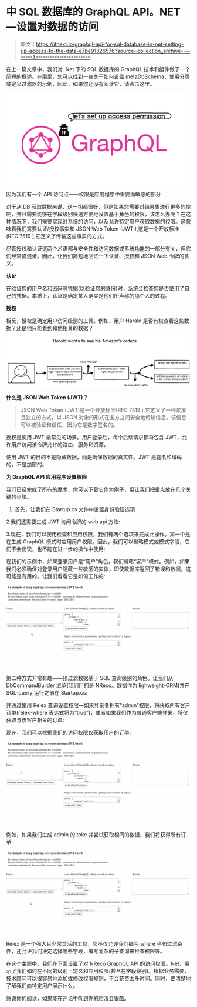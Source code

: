 # 中 SQL 数据库的 GraphQL API。NET —设置对数据的访问

> 原文：<https://itnext.io/graphql-api-for-sql-database-in-net-setting-up-access-to-the-data-e7be91326576?source=collection_archive---------3----------------------->

在上一篇文章中，我们对. Net 下的 SQL 数据库的 GraphQL 技术和组件做了一个简短的概述。在那里，您可以找到一些关于如何设置 metaDbSchema、使用分页或定义过滤器的示例，因此，如果您还没有阅读它，请点击这里。

![](img/fc0f876346c51288bd23449a0f5abff6.png)

因为我们有一个 API 访问点——权限是应用程序中重要而敏感的部分

对于从 DB 获取数据来说，这一切都很好，但是如果您需要对结果集进行更多的控制，并且需要能够在字段级别快速方便地设置基于角色的权限，该怎么办呢？在这种情况下，我们需要实现对系统的访问，以及允许特定用户获取数据的权限。这意味着我们需要认证/授权事实和 JSON Web Token (JWT ),这是一个开放标准(RFC 7519 ),它定义了传输这些事实的方式。

尽管授权和认证这两个术语都与安全性和访问数据或系统功能的一部分有关，但它们经常被混淆。因此，让我们简短地回忆一下认证、授权和 JSON Web 令牌的含义。

**认证**

在验证您的用户名和密码等凭据(以验证您的身份)时，系统会检查您是否使用了自己的凭据。本质上，认证是确定某人确实是他们所声称的那个人的过程。

**授权**

相反，授权是确定用户访问级别的工具。例如，用户 Harald 是否有权查看这些数据？还是他只能看到和他相关的数据？

![](img/dd2104ac50acfbf1659f1d4b444638d3.png)

**什么是 JSON Web Token (JWT)？**

> JSON Web Token (JWT)是一个开放标准(RFC 7519 ),它定义了一种紧凑且独立的方式，以 JSON 对象的形式在各方之间安全地传输信息。该信息可以被验证和信任，因为它是数字签名的。

授权是使用 JWT 最常见的场景。用户登录后，每个后续请求都将包含 JWT，允许用户访问该令牌允许的路由、服务和资源。

使用 JWT 的目的不是隐藏数据，而是确保数据的真实性。JWT 是签名和编码的，不是加密的。

**为 GraphQL API 应用程序设置权限**

我们已经完成了所有的魔术，你可以下载它作为例子，但让我们把重点放在几个关键的步骤。

1.  首先，让我们在 Startup.cs 文件中设置身份验证选项

2.我们还需要生成 JWT 访问令牌的 web api 方法:

3.现在，我们可以使用检查和应用权限，我们有两个选项来完成此操作。第一个是在生成 GraphQL 模式时应用用户权限。因此，我们可以省略模式或模式字段，它们不会出现，也不能在进一步的操作中使用:

在我们的示例中，如果登录用户是“用户”角色，我们省略“客户”模式。例如，如果我们必须确保对登录用户隐藏一些敏感的实体，即使数据库返回了错误和数据，这可能是有用的。让我们看看它是如何工作的:

![](img/ced6e73a4ea97aded784c224ac432bc6.png)

第二种方式非常有趣——预过滤数据基于 SQL 查询级别的角色。让我们从 DbCommandBuilder 继承(我们用的是 NReco。数据作为 lighweight-ORM)并在 SQL-query 运行之前在 Startup.cs:

并通过使用 Relex 查询设置权限—如果登录者拥有“admin”权限，将获取所有客户订单(relex-where 表达式将为“true”)，或者如果我们作为普通客户端登录，将仅获取与该客户相关的订单:

现在，我们可以根据我们的访问权限仅获取用户的订单:

![](img/b2de22c2de80d7c096d1d7cc381da2f8.png)

例如，如果我们生成 admin 的 toke 并尝试获取相同的数据，我们将获得所有订单:

![](img/385cf98078c0c8ccd8e009e4c1ea1b58.png)

Relex 是一个强大且非常灵活的工具，它不仅允许我们编写 where 子句过滤条件，还允许我们决定选择哪些字段，编写复杂的子查询来检查权限等。

在这个主题中，我们在下面设置了对 [NReco GraphQL](https://www.nrecosite.com/graphql_to_sql_database.aspx) API 的访问权限。Net，展示了我们如何在不同的级别上定义和应用权限(甚至在字段级别)。根据业务需要，技术顾问可以很容易地添加或修改权限规则，不会花费太多时间。同时，要清楚地了解我们向特定用户展示什么。

感谢你的阅读，如果能在评论中听到你的想法会很酷。